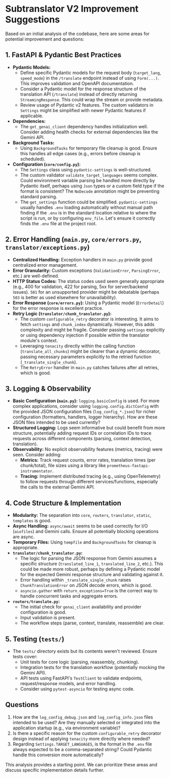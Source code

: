 # Subtranslator V2 Improvement Suggestions

Based on an initial analysis of the codebase, here are some areas for potential improvement and questions:

## 1. FastAPI & Pydantic Best Practices

*   **Pydantic Models:**
    *   Define specific Pydantic models for the request body (`target_lang`, `speed_mode`) in the `/translate` endpoint instead of using `Form(...)`. This improves validation and OpenAPI documentation.
    *   Consider a Pydantic model for the response structure of the translation API (`/translate`) instead of directly returning `StreamingResponse`. This could wrap the stream or provide metadata.
    *   Review usage of Pydantic v2 features. The custom validators in `Settings` might be simplified with newer Pydantic features if applicable.
*   **Dependencies:**
    *   The `get_genai_client` dependency handles initialization well. Consider adding health checks for external dependencies like the Gemini API.
*   **Background Tasks:**
    *   Using `BackgroundTasks` for temporary file cleanup is good. Ensure this handles all edge cases (e.g., errors before cleanup is scheduled).
*   **Configuration (`core/config.py`):**
    *   The `Settings` class using `pydantic-settings` is well-structured.
    *   The custom validator `validate_target_languages` seems complex. Could environment variable parsing be handled more directly by Pydantic itself, perhaps using `Json` types or a custom field type if the format is consistent? The `NoDecode` annotation might be preventing standard parsing.
    *   The `get_settings` function could be simplified. `pydantic-settings` usually handles `.env` loading automatically without manual path finding if the `.env` is in the standard location relative to where the script is run, or by configuring `env_file`. Let's ensure it correctly finds the `.env` file at the project root.

## 2. Error Handling (`main.py`, `core/errors.py`, `translator/exceptions.py`)

*   **Centralized Handling:** Exception handlers in `main.py` provide good centralized error management.
*   **Error Granularity:** Custom exceptions (`ValidationError`, `ParsingError`, etc.) are well-defined.
*   **HTTP Status Codes:** The status codes used seem generally appropriate (e.g., 400 for validation, 422 for parsing, 5xx for server/backend issues). `501` for an unsupported provider might be debatable (perhaps `503` is better as used elsewhere for unavailability).
*   **Error Response (`core/errors.py`):** Using a Pydantic model (`ErrorDetail`) for the error response is excellent practice.
*   **Retry Logic (`translator/chunk_translator.py`):**
    *   The custom `configurable_retry` decorator is interesting. It aims to fetch `settings` and `chunk_index` dynamically. However, this adds complexity and might be fragile. Consider passing `settings` explicitly or using dependency injection if possible within the translator module's context.
    *   Leveraging `tenacity` directly within the calling function (`translate_all_chunks`) might be clearer than a dynamic decorator, passing necessary parameters explicitly to the retried function (`_translate_single_chunk`).
    *   The `RetryError` handler in `main.py` catches failures after all retries, which is good.

## 3. Logging & Observability

*   **Basic Configuration (`main.py`):** `logging.basicConfig` is used. For more complex applications, consider using `logging.config.dictConfig` with the provided JSON configuration files (`log_config_*.json`) for richer configuration (formatters, handlers, logger hierarchy). How are these JSON files intended to be used currently?
*   **Structured Logging:** Logs seem informative but could benefit from more structure, potentially adding request IDs or correlation IDs to trace requests across different components (parsing, context detection, translation).
*   **Observability:** No explicit observability features (metrics, tracing) were seen. Consider adding:
    *   **Metrics:** Track request counts, error rates, translation times (per chunk/total), file sizes using a library like `prometheus-fastapi-instrumentator`.
    *   **Tracing:** Implement distributed tracing (e.g., using OpenTelemetry) to follow requests through different services/functions, especially the calls to the external Gemini API.

## 4. Code Structure & Implementation

*   **Modularity:** The separation into `core`, `routers`, `translator`, `static`, `templates` is good.
*   **Async Handling:** `async/await` seems to be used correctly for I/O (`aiofiles`) and Gemini calls. Ensure all potentially blocking operations are async.
*   **Temporary Files:** Using `tempfile` and `BackgroundTasks` for cleanup is appropriate.
*   **`translator/chunk_translator.py`:**
    *   The logic for parsing the JSON response from Gemini assumes a specific structure (`translated_line_1`, `translated_line_2`, etc.). This could be made more robust, perhaps by defining a Pydantic model for the expected Gemini response structure and validating against it.
    *   Error handling within `_translate_single_chunk` raises `ChunkTranslationError` on JSON decode errors, which is good.
    *   `asyncio.gather` with `return_exceptions=True` is the correct way to handle concurrent tasks and aggregate errors.
*   **`routers/translate.py`:**
    *   The initial check for `genai_client` availability and provider configuration is good.
    *   Input validation is present.
    *   The workflow steps (parse, context, translate, reassemble) are clear.

## 5. Testing (`tests/`)

*   The `tests/` directory exists but its contents weren't reviewed. Ensure tests cover:
    *   Unit tests for core logic (parsing, reassembly, chunking).
    *   Integration tests for the translation workflow (potentially mocking the Gemini API).
    *   API tests using FastAPI's `TestClient` to validate endpoints, request/response models, and error handling.
    *   Consider using `pytest-asyncio` for testing async code.

## Questions

1.  How are the `log_config_debug.json` and `log_config_info.json` files intended to be used? Are they manually selected or integrated into the application startup (e.g., via environment variable)?
2.  Is there a specific reason for the custom `configurable_retry` decorator design instead of applying `tenacity` more directly where needed?
3.  Regarding `Settings.TARGET_LANGUAGES`, is the format in the `.env` file always expected to be a comma-separated string? Could Pydantic handle this conversion more automatically?

This analysis provides a starting point. We can prioritize these areas and discuss specific implementation details further. 